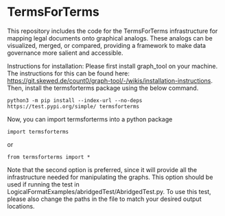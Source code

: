 # TermsForTerms
This repository includes the code for the TermsForTerms infrastructure for mapping legal documents onto graphical analogs. These analogs can be visualized, merged, or compared, providing a framework to make data governance more salient and accessible.

Instructions for installation:
Please first install graph_tool on your machine. The instructions for this can be found here: https://git.skewed.de/count0/graph-tool/-/wikis/installation-instructions.
Then, install the termsforterms package using the below command.
```
python3 -m pip install --index-url --no-deps https://test.pypi.org/simple/ termsforterms
```
Now, you can import termsforterms into a python package 
```
import termsforterms
```
or
```
from termsforterms import *
```
Note that the second option is preferred, since it will provide all the infrastructure needed for manipulating the graphs. This option should be used if running the test in LogicalFormatExamples/abridgedTest/AbridgedTest.py. To use this test, please also change the paths in the file to match your desired output locations.